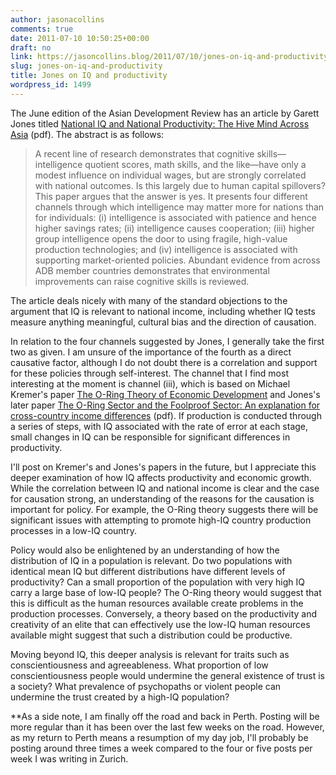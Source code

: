 ```yaml
---
author: jasonacollins
comments: true
date: 2011-07-10 10:50:25+00:00
draft: no
link: https://jasoncollins.blog/2011/07/10/jones-on-iq-and-productivity/
slug: jones-on-iq-and-productivity
title: Jones on IQ and productivity
wordpress_id: 1499
---
```


The June edition of the Asian Development Review has an article by Garett Jones titled [National IQ and National Productivity: The Hive Mind Across Asia](http://mason.gmu.edu/~gjonesb/JonesADR) (pdf). The abstract is as follows:


<blockquote>A recent line of research demonstrates that cognitive skills—intelligence quotient scores, math skills, and the like—have only a modest influence on individual wages, but are strongly correlated with national outcomes. Is this largely due to human capital spillovers? This paper argues that the answer is yes. It presents four different channels through which intelligence may matter more for nations than for individuals: (i) intelligence is associated with patience and hence higher savings rates; (ii) intelligence causes cooperation; (iii) higher group intelligence opens the door to using fragile, high-value production technologies; and (iv) intelligence is associated with supporting market-oriented policies. Abundant evidence from across ADB member countries demonstrates that environmental improvements can raise cognitive skills is reviewed.</blockquote>


The article deals nicely with many of the standard objections to the argument that IQ is relevant to national income, including whether IQ tests measure anything meaningful, cultural bias and the direction of causation.

In relation to the four channels suggested by Jones, I generally take the first two as given. I am unsure of the importance of the fourth as a direct causative factor, although I do not doubt there is a correlation and support for these policies through self-interest. The channel that I find most interesting at the moment is channel (iii), which is based on Michael Kremer's paper [The O-Ring Theory of Economic Development](http://dx.doi.org/10.2307/2118400) and Jones's later paper [The O-Ring Sector and the Foolproof Sector: An explanation for cross-country income differences](http://mason.gmu.edu/~gjonesb/O%20Ring%20Foolproof.pdf) (pdf). If production is conducted through a series of steps, with IQ associated with the rate of error at each stage, small changes in IQ can be responsible for significant differences in productivity.

I'll post on Kremer's and Jones's papers in the future, but I appreciate this deeper examination of how IQ affects productivity and economic growth. While the correlation between IQ and national income is clear and the case for causation strong, an understanding of the reasons for the causation is important for policy. For example, the O-Ring theory suggests there will be significant issues with attempting to promote high-IQ country production processes in a low-IQ country.

Policy would also be enlightened by an understanding of how the distribution of IQ in a population is relevant. Do two populations with identical mean IQ but different distributions have different levels of productivity? Can a small proportion of the population with very high IQ carry a large base of low-IQ people? The O-Ring theory would suggest that this is difficult as the human resources available create problems in the production processes. Conversely, a theory based on the productivity and creativity of an elite that can effectively use the low-IQ human resources available might suggest that such a distribution could be productive.

Moving beyond IQ, this deeper analysis is relevant for traits such as conscientiousness and agreeableness. What proportion of low conscientiousness people would undermine the general existence of trust is a society? What prevalence of psychopaths or violent people can undermine the trust created by a high-IQ population?

**As a side note, I am finally off the road and back in Perth. Posting will be more regular than it has been over the last few weeks on the road. However, as my return to Perth means a resumption of my day job, I'll probably be posting around three times a week compared to the four or five posts per week I was writing in Zurich.
